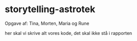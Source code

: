 # storytelling-astrotek
 Opgave af: Tina, Morten, Maria og Rune


her skal vi skrive alt vores kode, det skal ikke stå i rapporten